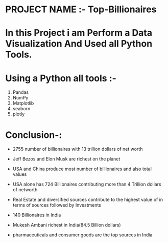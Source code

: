 # PROJECT NAME :- Top-Billionaires

# In this Project i am Perform a Data Visualization And Used all Python Tools.

# Using a Python all tools :-
1. Pandas
2. NumPy
3. Matplotlib
4. seaborn
5. plotly

# Conclusion-:
- 2755 number of billionaires with 13 trillion dollars of net worth

- Jeff Bezos and Elon Musk are richest on the planet

- USA and China produce most number of billionaires and also total values

- USA alone has 724 Billionaires contributing more than 4 Trillion dollars of networth

- Real Estate and diversified sources contribute to the highest value of in terms of sources followed by Investments

- 140 Billionaires in India

- Mukesh Ambani richest in India(84.5 Billion dollars)

- pharmaceuticals and consumer goods are the top sources in India
